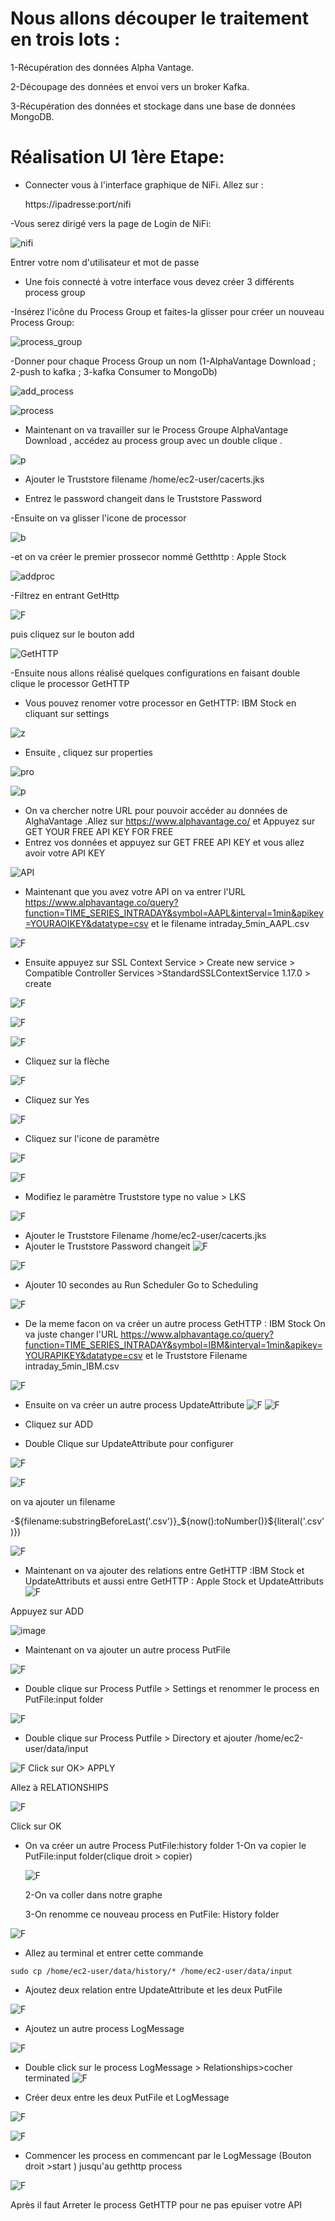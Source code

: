 # Nous allons découper le traitement en trois lots :

  1-Récupération des données Alpha Vantage.
  
  2-Découpage des données et envoi vers un broker Kafka.
  
  3-Récupération des données et stockage dans une base de données MongoDB.
  
# Réalisation UI 1ère Etape:	
- Connecter vous à l'interface graphique de NiFi. Allez sur :

   https://ipadresse:port/nifi
   
-Vous serez dirigé vers la page de Login de NiFi:

![nifi](https://user-images.githubusercontent.com/78825764/193147697-1b9ee848-c8c9-42da-88b6-98e83ab4e6e4.PNG)

  Entrer votre nom d'utilisateur et mot de passe

- Une fois connecté à votre interface vous devez créer 3 différents process group

-Insérez l'icône du Process Group et faites-la glisser pour créer un nouveau Process Group:

![process_group](https://user-images.githubusercontent.com/78825764/193155523-9dc14871-1799-4aaf-8bef-cc0463eaefb7.PNG)

-Donner pour chaque Process Group un nom (1-AlphaVantage Download ; 2-push to kafka ; 3-kafka Consumer to MongoDb)

![add_process](https://user-images.githubusercontent.com/78825764/193156172-2f58be31-51cb-4ac9-b4e5-35dda96a5ae6.PNG)

![process](https://user-images.githubusercontent.com/78825764/193156594-d4cfa7cd-a5fb-48b1-9735-e3cd128a266e.PNG)

- Maintenant on va travailler sur le Process Groupe AlphaVantage Download , accédez au process group avec un double clique .

![p](https://user-images.githubusercontent.com/78825764/193159163-7456956c-e1f9-40c4-9e5b-5f7698cfea60.PNG)
- Ajouter le Truststore filename /home/ec2-user/cacerts.jks 

- Entrez le password changeit dans le Truststore Password 

-Ensuite on va glisser l'icone de processor 


![b](https://user-images.githubusercontent.com/78825764/193159262-452364ad-5ba5-4667-a881-cf14bee04724.png)

-et on va créer le premier prossecor nommé Getthttp : Apple Stock

![addproc](https://user-images.githubusercontent.com/78825764/193159722-154b95e1-5aef-4853-af32-28c80fea1f32.PNG)

  -Filtrez en entrant GetHttp
  
  ![F](https://user-images.githubusercontent.com/78825764/193159995-fb9b8ac9-36a3-47b7-b5c0-9d8b5bb595f5.png)
    
 puis cliquez sur le bouton add



![GetHTTP](https://user-images.githubusercontent.com/78825764/193209167-4b3a769c-12d3-4a2d-a1b8-7eec98cdfbca.PNG)
 
 -Ensuite nous allons réalisé quelques configurations en faisant double clique le processor GetHTTP 
 
        
  - Vous pouvez renomer votre processor en GetHTTP: IBM Stock en cliquant sur settings
 



![z](https://user-images.githubusercontent.com/78825764/193210264-7d894d2a-afeb-427c-bd36-1365cc40525b.PNG)

  - Ensuite , cliquez sur properties
  
  ![pro](https://user-images.githubusercontent.com/78825764/193211015-aef65fa6-6263-4d95-850c-82a2b581e4b1.PNG)
  
  ![p](https://user-images.githubusercontent.com/78825764/193217500-8fc0cfb8-4659-4653-9940-651a84974b75.PNG)

  - On va chercher notre URL pour pouvoir accéder au données de AlghaVantage .Allez sur https://www.alphavantage.co/ et Appuyez sur GET YOUR FREE API KEY FOR FREE
  - Entrez vos données et appuyez sur GET FREE API KEY et vous allez avoir votre API KEY
     
![API](https://user-images.githubusercontent.com/78825764/193216923-e11b27d0-7776-4b8b-9220-c7573484c878.PNG)
  - Maintenant que you avez votre API on va entrer l'URL https://www.alphavantage.co/query?function=TIME_SERIES_INTRADAY&symbol=AAPL&interval=1min&apikey=YOURAOIKEY&datatype=csv  et le filename intraday_5min_AAPL.csv
  
  ![F](https://user-images.githubusercontent.com/78825764/193219225-22b86fad-ebda-47cf-a017-e7cee90e2ed5.png)

  - Ensuite appuyez sur SSL Context Service > Create new service > Compatible Controller Services >StandardSSLContextService 1.17.0 > create
   
  
  
  ![F](https://user-images.githubusercontent.com/78825764/193219872-f93ceaf9-8da9-469b-bf03-432bf080930d.png)
  

![F](https://user-images.githubusercontent.com/78825764/193220732-7bf0b551-4d37-4d08-a35e-42a033027401.png)


![F](https://user-images.githubusercontent.com/78825764/193221722-7db7bd8a-62f9-4b28-ba75-6ae2edc1ee2c.png)

- Cliquez sur la flèche 



![F](https://user-images.githubusercontent.com/78825764/193222554-4e0832ae-d38f-4ad3-9c00-e689a9cd8fbd.png)

- Cliquez sur Yes


![F](https://user-images.githubusercontent.com/78825764/193222725-2399018b-c7a1-479a-83b2-daf188b4e588.png)

- Cliquez sur l'icone de paramètre 


![F](https://user-images.githubusercontent.com/78825764/193223530-b779f5db-592e-47c4-96d8-02d80917ad7b.png)

![F](https://user-images.githubusercontent.com/78825764/193225234-8acbfe0c-5dd1-40b6-88f5-8d6f20bff3e8.png)

- Modifiez le paramètre Truststore type no value > LKS

![F](https://user-images.githubusercontent.com/78825764/193225694-63f370de-8023-4ad0-a68f-d8fc7f1499fd.png)

- Ajouter le Truststore Filename /home/ec2-user/cacerts.jks
- Ajouter le Truststore Password changeit 
![F](https://user-images.githubusercontent.com/78825764/193227831-105915ce-cc31-4c35-b2fe-fbbacba48f72.png)

![F](https://user-images.githubusercontent.com/78825764/193228993-dfc8f1ee-31bc-407e-9b28-5a9dcba3ab21.png)
- Ajouter 10 secondes au Run Scheduler Go to Scheduling


![F](https://user-images.githubusercontent.com/78825764/193268695-7033581d-a4a5-4fea-a4bc-ee602573f535.png)

- De la meme facon on va créer un autre process GetHTTP : IBM Stock
On va juste changer l'URL https://www.alphavantage.co/query?function=TIME_SERIES_INTRADAY&symbol=IBM&interval=1min&apikey=YOURAPIKEY&datatype=csv et le Truststore Filename intraday_5min_IBM.csv

![F](https://user-images.githubusercontent.com/78825764/193233997-d64b2b4b-0777-4985-8441-bbb39ee679f6.png)

- Ensuite on va créer un autre process UpdateAttribute
![F](https://user-images.githubusercontent.com/78825764/193234534-3d1af3d5-5356-45cf-b1b4-65e578c602bd.png)
![F](https://user-images.githubusercontent.com/78825764/193234649-c6939729-2765-432a-84d4-cf4b3b2d7f50.png)
- Cliquez sur ADD

- Double Clique sur UpdateAttribute pour configurer 

![F](https://user-images.githubusercontent.com/78825764/193237554-c5057f47-f2a4-42cd-ba8a-01c40a10c392.png)

![F](https://user-images.githubusercontent.com/78825764/193237913-6634e3de-93a4-4f9b-8ef0-88258c089b21.png)

on va ajouter un filename 


 -${filename:substringBeforeLast('.csv')}_${now():toNumber()}${literal('.csv')})

![F](https://user-images.githubusercontent.com/78825764/193238345-c5d02d00-cd31-4926-8332-4b5de975c351.png)
- Maintenant on va ajouter des relations entre GetHTTP :IBM Stock et UpdateAttributs et aussi entre GetHTTP : Apple Stock et UpdateAttributs
![F](https://user-images.githubusercontent.com/78825764/193239963-202238ce-dfbb-4cd1-a998-a87ee118251c.png)

Appuyez sur ADD

![image](https://user-images.githubusercontent.com/78825764/193240172-49c059e5-6722-4e84-a682-5a06d9815c48.png)

- Maintenant on va ajouter un autre process PutFile

![F](https://user-images.githubusercontent.com/78825764/193240631-128f83b3-63f5-463a-b5b8-45be9949dfc0.png)

- Double clique sur Process Putfile > Settings et renommer le process en PutFile:input folder


![F](https://user-images.githubusercontent.com/78825764/193293009-85a12551-ad50-4ee5-ac69-76efbfd98324.png)

- Double clique sur Process Putfile > Directory et ajouter /home/ec2-user/data/input


![F](https://user-images.githubusercontent.com/78825764/193280880-38a469fe-aacd-47cf-bdc8-6884d92893c8.png)
Click sur OK> APPLY

Allez à RELATIONSHIPS

![F](https://user-images.githubusercontent.com/78825764/193241720-67b62598-ad3d-47f1-8c0c-3e507b3a4398.png)

Click sur OK

- On va créer un autre Process PutFile:history folder
    1-On va copier le PutFile:input folder(clique droit > copier)
    
    ![F](https://user-images.githubusercontent.com/78825764/193293681-1bccf2ae-d5bb-4416-9637-5c37d05296de.png)
    
    2-On va coller dans notre graphe
    
    3-On renomme ce nouveau process en PutFile: History folder
    

![F](https://user-images.githubusercontent.com/78825764/193295138-a66074f0-c71b-485a-8db3-e29a6720aea6.png)

- Allez au terminal et entrer cette commande 
```
sudo cp /home/ec2-user/data/history/* /home/ec2-user/data/input
```

- Ajoutez deux relation entre UpdateAttribute et les deux PutFile

![F](https://user-images.githubusercontent.com/78825764/193296025-c8cf6f9f-2754-49a9-91fb-fbcaf3a2930d.png)

- Ajoutez un autre process LogMessage

![F](https://user-images.githubusercontent.com/78825764/193242745-967dde53-ebc1-471d-b902-8931f0fa1650.png)
 
- Double click sur le process LogMessage > Relationships>cocher terminated
![F](https://user-images.githubusercontent.com/78825764/193298572-073f0c2f-a441-4415-9aa1-416122233051.png)



- Créer deux entre les deux PutFile et LogMessage


![F](https://user-images.githubusercontent.com/78825764/193299448-5aa6eb79-d71c-47e7-982d-9b2736e2d3e7.png)


![F](https://user-images.githubusercontent.com/78825764/193243906-be77171a-4b31-49ac-971b-d89848035746.png)

- Commencer les process en commencant par le LogMessage (Bouton droit >start ) jusqu'au gethttp process


![F](https://user-images.githubusercontent.com/78825764/193300186-3772bbc9-c249-4c9f-a2cf-9eeac711fc12.png)

Après il faut Arreter le process GetHTTP pour ne pas epuiser votre API 


